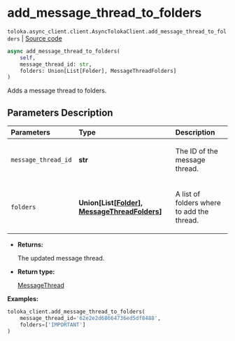 # add_message_thread_to_folders
`toloka.async_client.client.AsyncTolokaClient.add_message_thread_to_folders` | [Source code](https://github.com/Toloka/toloka-kit/blob/v1.2.1/src/async_client/client.py#L0)

```python
async add_message_thread_to_folders(
    self,
    message_thread_id: str,
    folders: Union[List[Folder], MessageThreadFolders]
)
```

Adds a message thread to folders.

## Parameters Description

| Parameters | Type | Description |
| :----------| :----| :-----------|
`message_thread_id`|**str**|<p>The ID of the message thread.</p>
`folders`|**Union\[List\[[Folder](toloka.client.message_thread.Folder.md)\], [MessageThreadFolders](toloka.client.message_thread.MessageThreadFolders.md)\]**|<p>A list of folders where to add the thread.</p>

* **Returns:**

  The updated message thread.

* **Return type:**

  [MessageThread](toloka.client.message_thread.MessageThread.md)

**Examples:**


```python
toloka_client.add_message_thread_to_folders(
    message_thread_id='62e2e2d68664736ed5df8488',
    folders=['IMPORTANT']
)
```
